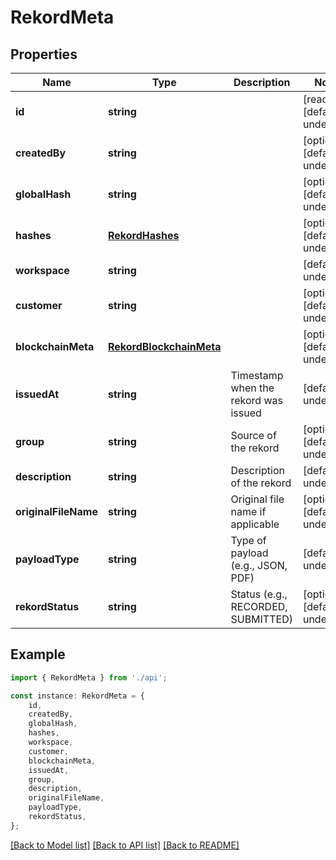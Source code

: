 # RekordMeta


## Properties

Name | Type | Description | Notes
------------ | ------------- | ------------- | -------------
**id** | **string** |  | [readonly] [default to undefined]
**createdBy** | **string** |  | [optional] [default to undefined]
**globalHash** | **string** |  | [optional] [default to undefined]
**hashes** | [**RekordHashes**](RekordHashes.md) |  | [optional] [default to undefined]
**workspace** | **string** |  | [default to undefined]
**customer** | **string** |  | [optional] [default to undefined]
**blockchainMeta** | [**RekordBlockchainMeta**](RekordBlockchainMeta.md) |  | [optional] [default to undefined]
**issuedAt** | **string** | Timestamp when the rekord was issued | [default to undefined]
**group** | **string** | Source of the rekord | [optional] [default to undefined]
**description** | **string** | Description of the rekord | [default to undefined]
**originalFileName** | **string** | Original file name if applicable | [optional] [default to undefined]
**payloadType** | **string** | Type of payload (e.g., JSON, PDF) | [default to undefined]
**rekordStatus** | **string** | Status (e.g., RECORDED, SUBMITTED) | [optional] [default to undefined]

## Example

```typescript
import { RekordMeta } from './api';

const instance: RekordMeta = {
    id,
    createdBy,
    globalHash,
    hashes,
    workspace,
    customer,
    blockchainMeta,
    issuedAt,
    group,
    description,
    originalFileName,
    payloadType,
    rekordStatus,
};
```

[[Back to Model list]](../README.md#documentation-for-models) [[Back to API list]](../README.md#documentation-for-api-endpoints) [[Back to README]](../README.md)
